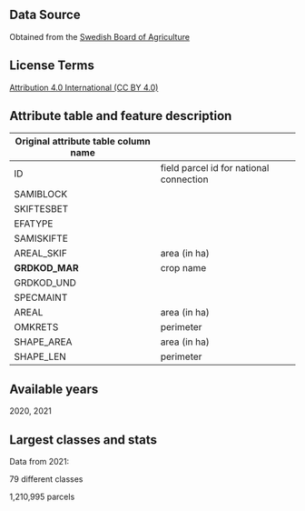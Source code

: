 ## Data Source
Obtained from the [Swedish Board of Agriculture](https://djur.jordbruksverket.se/swedishboardofagriculture.4.6621c2fb1231eb917e680002462.html)
## License Terms
[Attribution 4.0 International (CC BY 4.0) ](https://creativecommons.org/licenses/by/4.0/)

## Attribute table and feature description
| Original attribute table column name |                                       |
| ------------------------------------ |---------------------------------------|
| ID                                   | field parcel id for national connection|
| SAMIBLOCK                            |                                       |
| SKIFTESBET                           |                                       |
| EFATYPE                              |                                       |
| SAMISKIFTE                           |                                       |
| AREAL_SKIF                           | area (in ha)                          |
| **GRDKOD_MAR**                       | crop name                             |
| GRDKOD_UND                           |                                       |
| SPECMAINT                            |                                       |
| AREAL                                | area (in ha)                          |
| OMKRETS                              | perimeter                             |
| SHAPE_AREA                           | area (in ha)                          |
| SHAPE_LEN                            | perimeter                             |

## Available years
2020, 2021

## Largest classes and stats
Data from 2021:

79 different classes

1,210,995 parcels
